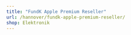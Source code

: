 ```yaml
---
title: "FundK Apple Premium Reseller"
url: /hannover/fundk-apple-premium-reseller/
shop: Elektronik
---
```

